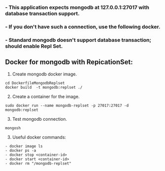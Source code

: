 ### - This application expects mongodb at 127.0.0.1:27017 with database transaction support.

### - If you don't have such a connection, use the following docker.

### - Standard mongodb doesn't support database transaction; should enable Repl Set.

## Docker for mongodb with RepicationSet:

1. Create mongodb docker image.

```
cd DockerfileMongodbReplset
docker build  -t mongodb:replset ./
```

2. Create a container for the image.

```
sudo docker run --name mongodb-replset -p 27017:27017 -d mongodb:replset
```

3. Test mongodb connection.

```
mongosh
```

3. Useful docker commands:

```
- docker image ls
- docker ps -a
- docker stop <container-id>
- docker start <container-id>
- docker rm "/mongodb-replset"
```
